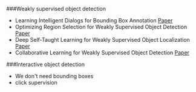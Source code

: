 ###Weakly supervised object detection
- Learning Intelligent Dialogs for Bounding Box Annotation [Paper](https://arxiv.org/pdf/1712.08087.pdf)
- Optimizing Region Selection for Weakly Supervised Object Detection [Paper](https://arxiv.org/pdf/1708.01723.pdf)
- Deep Self-Taught Learning for Weakly Supervised Object Localization [Paper](https://arxiv.org/pdf/1708.01723.pdf)
- Collaborative Learning for Weakly Supervised Object Detection [Paper](https://arxiv.org/pdf/1802.03531.pdf)

###Interactive object detection
- We don't need bounding boxes
- click supervision

